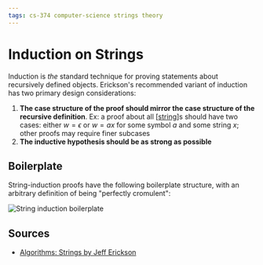```yaml
---
tags: cs-374 computer-science strings theory
---
```


# Induction on Strings

Induction is _the_ standard technique for proving statements about recursively defined objects. Erickson's recommended variant of induction has two primary design considerations:

1. **The case structure of the proof should mirror the case structure of the recursive definition**. Ex: a proof about all [[string]]s should have two cases: either $w = \epsilon$ or $w = ax$ for some symbol $a$ and some string $x$; other proofs may require finer subcases
2. **The inductive hypothesis should be as strong as possible**

## Boilerplate

String-induction proofs have the following boilerplate structure, with an arbitrary definition of being "perfectly cromulent":

![String induction boilerplate](/attachments/string-induction-boilerplate.png)

## Sources

- [Algorithms: Strings by Jeff Erickson](https://courses.engr.illinois.edu/cs374/fa2021/A/notes/models/01-strings.pdf)

[//begin]: # "Autogenerated link references for markdown compatibility"
[string]: string "String"
[//end]: # "Autogenerated link references"
